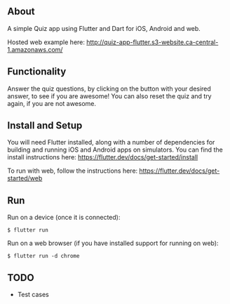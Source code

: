## About

A simple Quiz app using Flutter and Dart for iOS, Android and web.

Hosted web example here: http://quiz-app-flutter.s3-website.ca-central-1.amazonaws.com/

## Functionality

Answer the quiz questions, by clicking on the button with your desired answer, to see if you are awesome! You can also reset the quiz and try again, if you are not awesome.

## Install and Setup

You will need Flutter installed, along with a number of dependencies for building and running iOS and Android apps on simulators. You can find the install instructions here: https://flutter.dev/docs/get-started/install

To run with web, follow the instructions here: https://flutter.dev/docs/get-started/web

## Run

Run on a device (once it is connected):

    $ flutter run

Run on a web browser (if you have installed support for running on web):

    $ flutter run -d chrome

## TODO

- Test cases
